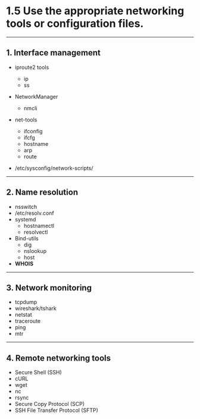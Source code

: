 # 1.5 Use the appropriate networking tools or configuration files.
---

## 1. **Interface management**

- iproute2 tools
    - ip
    - ss

- NetworkManager
  - nmcli

- net-tools
  - ifconfig
  - ifcfg
  - hostname
  - arp
  - route
- /etc/sysconfig/network-scripts/
---
## 2. Name resolution
- nsswitch
- /etc/resolv.conf
- systemd
  - hostnamectl
  - resolvectl
- Bind-utils
  - dig
  - nslookup
  - host
- **WHOIS**
---
## 3. Network monitoring
- tcpdump
- wireshark/tshark
- netstat
- traceroute
- ping
- mtr
---
## 4. Remote networking tools
- Secure Shell (SSH)
- cURL
- wget
- nc
- rsync
- Secure Copy Protocol (SCP)
- SSH File Transfer Protocol (SFTP)
